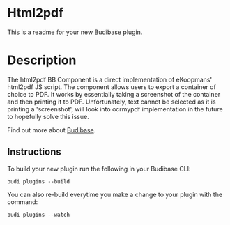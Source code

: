 # Html2pdf
This is a readme for your new Budibase plugin.

# Description
The html2pdf BB Component is a direct implementation of eKoopmans' html2pdf JS script. The component allows users to export a container of choice to PDF. It works by essentially taking a screenshot of the container and then printing it to PDF. Unfortunately, text cannot be selected as it is printing a 'screenshot', will look into ocrmypdf implementation in the future to hopefully solve this issue.

Find out more about [Budibase](https://github.com/Budibase/budibase).

## Instructions

To build your new  plugin run the following in your Budibase CLI:
```
budi plugins --build
```

You can also re-build everytime you make a change to your plugin with the command:
```
budi plugins --watch
```


